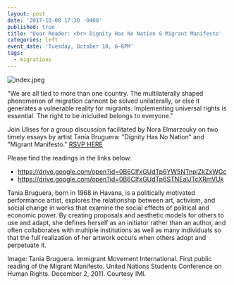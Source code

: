 ```yaml
---
layout: post
date: '2017-10-08 17:30 -0400'
published: true
title: 'Dear Reader: <br> Dignity Has No Nation & Migrant Manifesto'
categories: left
event_date: 'Tuesday, October 10, 6–8PM'
tags:
  - migrations
---
```

![index.jpeg]({{site.baseurl}}/assets/img/index.jpeg)

"We are all tied to more than one country. The multilaterally shaped phenomenon of migration cannont be solved unilaterally, or else it generates a vulnerable reality for migrants. Implementing universal rights is essential. The right to be inlcluded belongs to everyone."

Join Ulises for a group discussion facilitated by Nora Elmarzouky on two timely essays by artist Tania Bruguera: "Dignity Has No Nation" and "Migrant Manifesto." [RSVP HERE](https://www.facebook.com/events/130839584236830/?acontext=%7B%22ref%22%3A%2229%22%2C%22ref_notif_type%22%3A%22plan_user_invited%22%2C%22action_history%22%3A%22null%22%7D&notif_id=1507492993331242&notif_t=plan_user_invited)

Please find the readings in the links below:
- https://drive.google.com/open?id=0B6ClfxGUdTp6YW5NTnplZkZxWGc
- https://drive.google.com/open?id=0B6ClfxGUdTp6STNEalJTcXRmVUk

Tania Bruguera, born in 1968 in Havana, is a politically motivated performance artist, explores the relationship between art, activism, and social change in works that examine the social effects of political and economic power. By creating proposals and aesthetic models for others to use and adapt, she defines herself as an initiator rather than an author, and often collaborates with multiple institutions as well as many individuals so that the full realization of her artwork occurs when others adopt and perpetuate it.


Image: Tania Bruguera. Immigrant Movement International. First public reading of the Migrant Manifesto. United Nations Students Conference on Human Rights. December 2, 2011. Courtesy IMI.
